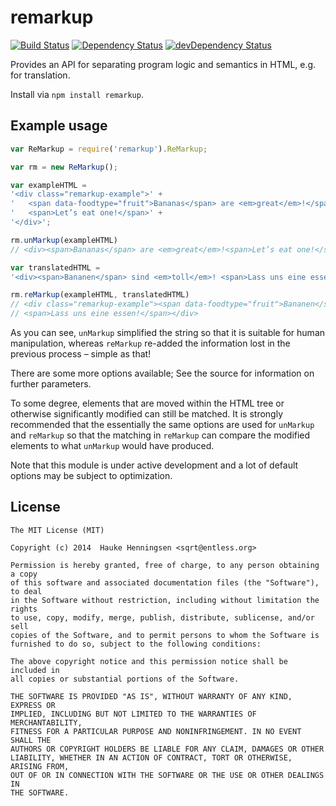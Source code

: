 remarkup
===========

[![Build Status](https://travis-ci.org/addaleax/remarkup.png)](https://travis-ci.org/addaleax/remarkup)
[![Dependency Status](https://david-dm.org/addaleax/remarkup.svg)](https://david-dm.org/addaleax/remarkup)
[![devDependency Status](https://david-dm.org/addaleax/remarkup/dev-status.svg)](https://david-dm.org/addaleax/remarkup#info=devDependencies)

Provides an API for separating program logic and semantics in HTML, e.g. for translation.

Install via `npm install remarkup`.

## Example usage

```js
var ReMarkup = require('remarkup').ReMarkup;

var rm = new ReMarkup();

var exampleHTML =
'<div class="remarkup-example">' +
'	<span data-foodtype="fruit">Bananas</span> are <em>great</em>!</span>' +
'	<span>Let’s eat one!</span>' +
'</div>';

rm.unMarkup(exampleHTML) 
// <div><span>Bananas</span> are <em>great</em>!<span>Let’s eat one!</span></div>

var translatedHTML =
'<div><span>Bananen</span> sind <em>toll</em>! <span>Lass uns eine essen!</span></div>';

rm.reMarkup(exampleHTML, translatedHTML)
// <div class="remarkup-example"><span data-foodtype="fruit">Bananen</span> sind <em>toll</em>!
// <span>Lass uns eine essen!</span></div>
```

As you can see, `unMarkup` simplified the string so that it is suitable for human
manipulation, whereas `reMarkup` re-added the information lost in the previous process
– simple as that!

There are some more options available; See the source for information on further parameters.

To some degree, elements that are moved within the HTML tree or otherwise
significantly modified can still be matched.
It is strongly recommended that the essentially the same options are used for
`unMarkup` and `reMarkup` so that the matching in `reMarkup` can compare the
modified elements to what `unMarkup` would have produced.

Note that this module is under active development and a lot of default options may
be subject to optimization.

## License

    The MIT License (MIT)
    
    Copyright (c) 2014  Hauke Henningsen <sqrt@entless.org>
    
    Permission is hereby granted, free of charge, to any person obtaining a copy
    of this software and associated documentation files (the "Software"), to deal
    in the Software without restriction, including without limitation the rights
    to use, copy, modify, merge, publish, distribute, sublicense, and/or sell
    copies of the Software, and to permit persons to whom the Software is
    furnished to do so, subject to the following conditions:
    
    The above copyright notice and this permission notice shall be included in
    all copies or substantial portions of the Software.
    
    THE SOFTWARE IS PROVIDED "AS IS", WITHOUT WARRANTY OF ANY KIND, EXPRESS OR
    IMPLIED, INCLUDING BUT NOT LIMITED TO THE WARRANTIES OF MERCHANTABILITY,
    FITNESS FOR A PARTICULAR PURPOSE AND NONINFRINGEMENT. IN NO EVENT SHALL THE
    AUTHORS OR COPYRIGHT HOLDERS BE LIABLE FOR ANY CLAIM, DAMAGES OR OTHER
    LIABILITY, WHETHER IN AN ACTION OF CONTRACT, TORT OR OTHERWISE, ARISING FROM,
    OUT OF OR IN CONNECTION WITH THE SOFTWARE OR THE USE OR OTHER DEALINGS IN
    THE SOFTWARE.
